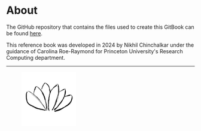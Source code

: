 # About

The GitHub repository that contains the files used to create this GitBook can be found [here](https://github.com/nikhilc52/animations/tree/main).

This reference book was developed in 2024 by Nikhil Chinchalkar under the guidance of Carolina Roe-Raymond for Princeton University's Research Computing department.

***

<figure><img src=".gitbook/assets/lotus.png" alt="" width="146"><figcaption></figcaption></figure>
